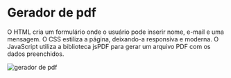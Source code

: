 # Gerador de pdf
O HTML cria um formulário onde o usuário pode inserir nome, e-mail e uma mensagem.
O CSS estiliza a página, deixando-a responsiva e moderna.
O JavaScript utiliza a biblioteca jsPDF para gerar um arquivo PDF com os dados preenchidos.

![gerador de pdf](https://github.com/user-attachments/assets/61cef729-4f76-45e6-902f-80f376bbf8ca)
